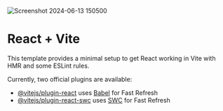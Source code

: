 ![Screenshot 2024-06-13 150500](https://github.com/PierinaBrito/3d-PierinaB-Portafolio/assets/77765628/aaf99fd8-ae0e-4903-b180-714d3452f057)


# React + Vite

This template provides a minimal setup to get React working in Vite with HMR and some ESLint rules.

Currently, two official plugins are available:

- [@vitejs/plugin-react](https://github.com/vitejs/vite-plugin-react/blob/main/packages/plugin-react/README.md) uses [Babel](https://babeljs.io/) for Fast Refresh
- [@vitejs/plugin-react-swc](https://github.com/vitejs/vite-plugin-react-swc) uses [SWC](https://swc.rs/) for Fast Refresh
